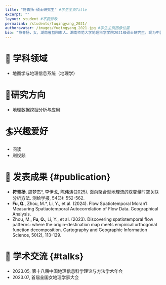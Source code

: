 ```yaml
---
title: "符青扬-硕士研究生" #学生主页Title
excerpt: ""
layout: student #不要修改
permalink: /students/fuqingyang_2021/
authoravatar: /images/fuqingyang_2021.jpg #学生主页图像位置
bio: "符青扬，女，湖南省益阳市人。湖南师范大学地理科学学院2021级硕士研究生。现为中国地质大学（武汉）博士研究生" #学生主页简介
---
```



# 📘 学科领域 
- 地图学与地理信息系统（地理学）

# 🚩研究方向  
- 地理数据挖掘分析与应用

# 🏄兴趣爱好
- 阅读
- 刷视频

# 📝 发表成果 {#publication} 
- **符青扬**, 周梦杰*, 李伊戈, 陈伟涛(2025). 面向聚合型地理流的双变量时空关联分析方法. 测绘学报, 54(3): 552-562.
- **Fu, Q.**, Zhou, M.*, Li, Y., et al. (2024). Flow Spatiotemporal Moran’I: Measuring Spatiaotemporal Autocorrelation of Flow Data. Geographical Analysis.
- Zhou, M., **Fu, Q.**, Li, Y., et al. (2023). Discovering spatiotemporal flow patterns: where the origin–destination map meets empirical orthogonal function decomposition. Cartography and Geographic Information Science, 50(2), 113-129.


# 💬 学术交流 {#talks} 
- 2023.05, 第十八届中国地理信息科学理论与方法学术年会
- 2023.07, 首届全国女地理学家大会